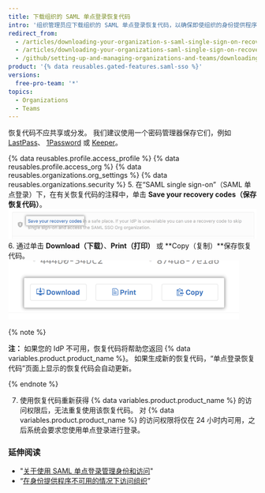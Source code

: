 ```yaml
---
title: 下载组织的 SAML 单点登录恢复代码
intro: '组织管理员应下载组织的 SAML 单点登录恢复代码，以确保即使组织的身份提供程序不可用，也可以访问 {% data variables.product.product_name %}。'
redirect_from:
  - /articles/downloading-your-organization-s-saml-single-sign-on-recovery-codes
  - /articles/downloading-your-organizations-saml-single-sign-on-recovery-codes
  - /github/setting-up-and-managing-organizations-and-teams/downloading-your-organizations-saml-single-sign-on-recovery-codes
product: '{% data reusables.gated-features.saml-sso %}'
versions:
  free-pro-team: '*'
topics:
  - Organizations
  - Teams
---
```


恢复代码不应共享或分发。 我们建议使用一个密码管理器保存它们，例如 [LastPass](https://lastpass.com/)、 [1Password](https://1password.com/) 或 [Keeper](https://keepersecurity.com/)。

{% data reusables.profile.access_profile %}
{% data reusables.profile.access_org %}
{% data reusables.organizations.org_settings %}
{% data reusables.organizations.security %}
5. 在“SAML single sign-on”（SAML 单点登录）下，在有关恢复代码的注释中，单击 **Save your recovery codes（保存恢复代码）**。 ![查看和保存恢复代码的链接](/assets/images/help/saml/saml_recovery_codes.png)
6. 通过单击 **Download（下载）**、**Print（打印）** 或 **Copy（复制）**保存恢复代码。 ![下载、打印或复制恢复代码的按钮](/assets/images/help/saml/saml_recovery_code_options.png)

  {% note %}

  **注：** 如果您的 IdP 不可用，恢复代码将帮助您返回 {% data variables.product.product_name %}。 如果生成新的恢复代码，“单点登录恢复代码”页面上显示的恢复代码会自动更新。

  {% endnote %}

7. 使用恢复代码重新获得 {% data variables.product.product_name %} 的访问权限后，无法重复使用该恢复代码。 对 {% data variables.product.product_name %} 的访问权限将仅在 24 小时内可用，之后系统会要求您使用单点登录进行登录。

### 延伸阅读

- "[关于使用 SAML 单点登录管理身份和访问](/articles/about-identity-and-access-management-with-saml-single-sign-on)"
- “[在身份提供程序不可用的情况下访问组织](/articles/accessing-your-organization-if-your-identity-provider-is-unavailable)”
